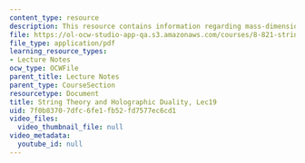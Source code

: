```yaml
---
content_type: resource
description: This resource contains information regarding mass-dimension relation.
file: https://ol-ocw-studio-app-qa.s3.amazonaws.com/courses/8-821-string-theory-and-holographic-duality-fall-2014/7f0b83707dfc6fe1fb52fd7577ec6cd1_MIT8_821S15_Lec19.pdf
file_type: application/pdf
learning_resource_types:
- Lecture Notes
ocw_type: OCWFile
parent_title: Lecture Notes
parent_type: CourseSection
resourcetype: Document
title: String Theory and Holographic Duality, Lec19
uid: 7f0b8370-7dfc-6fe1-fb52-fd7577ec6cd1
video_files:
  video_thumbnail_file: null
video_metadata:
  youtube_id: null
---
```

